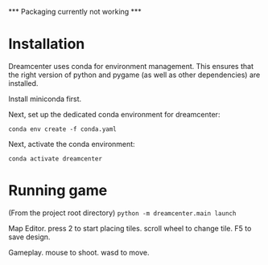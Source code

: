 *** Packaging currently not working ***

# Installation

Dreamcenter uses conda for environment management.
This ensures that the right version of python and pygame (as well as other dependencies) are installed.

Install miniconda first.

Next, set up the dedicated conda environment for dreamcenter:

`conda env create -f conda.yaml`

Next, activate the conda environment:

`conda activate dreamcenter`

# Running game

(From the project root directory)
`python -m dreamcenter.main launch`

Map Editor.
press 2 to start placing tiles.
scroll wheel to change tile.
F5 to save design.

Gameplay.
mouse to shoot.
wasd to move.
